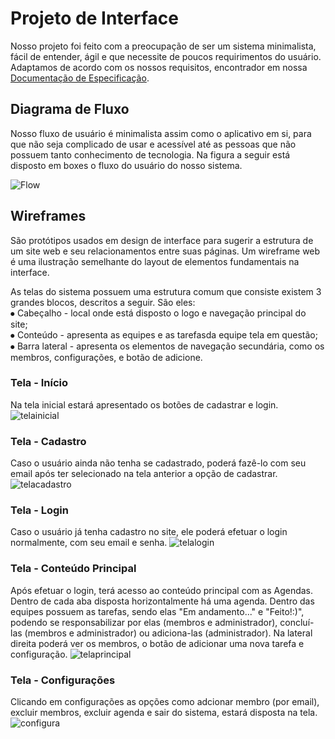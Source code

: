 
# Projeto de Interface

Nosso projeto foi feito com a preocupação de ser um sistema minimalista, fácil de entender, ágil e que necessite de poucos requirimentos do usuário.
Adaptamos de acordo com os nossos requisitos, encontrador em nossa <a href="2-Especificação do Projeto.md"> Documentação de Especificação</a>.

## Diagrama de Fluxo

Nosso fluxo de usuário é minimalista assim como o aplicativo em si, para que não seja complicado de usar e acessível até as pessoas que não possuem tanto conhecimento de tecnologia. Na figura a seguir está disposto em boxes o fluxo do usuário do nosso sistema.


![Flow](https://user-images.githubusercontent.com/83349744/161992396-22235b86-5845-44f9-9cc6-acd606afa956.png)


## Wireframes

São protótipos usados em design de interface para sugerir a estrutura de um site web e seu relacionamentos entre suas páginas. Um wireframe web é uma ilustração semelhante do layout de elementos fundamentais na interface.

As telas do sistema possuem uma estrutura comum que consiste existem 3 grandes blocos, descritos a seguir. São eles: <br>
⦁	Cabeçalho - local onde está disposto o logo e navegação principal do site; <br>
⦁	Conteúdo - apresenta as equipes e as tarefasda equipe tela em questão; <br>
⦁	Barra lateral - apresenta os elementos de navegação secundária, como os membros, configurações, e botão de adicione.

### Tela - Início
Na tela inicial estará apresentado os botões de cadastrar e login. 
![telainicial](https://user-images.githubusercontent.com/83349744/162594686-d5c924a2-4f4b-4f1e-a4d7-264b26e50cf6.png)

### Tela - Cadastro
Caso o usuário ainda não tenha se cadastrado, poderá fazê-lo com seu email após ter selecionado na tela anterior a opção de cadastrar.
![telacadastro](https://user-images.githubusercontent.com/83349744/162594688-046cc30a-a4b5-48ec-9f2e-1f23f2c58cc1.png)

### Tela -  Login
Caso o usuário já tenha cadastro no site, ele poderá efetuar o login normalmente, com seu email e senha.
![telalogin](https://user-images.githubusercontent.com/83349744/162594692-b6978aee-f632-4d95-bb54-b76631861e90.png)

### Tela - Conteúdo Principal
Após efetuar o login, terá acesso ao conteúdo principal com as Agendas. Dentro de cada aba disposta horizontalmente há uma agenda. Dentro das equipes possuem as tarefas, sendo elas "Em andamento..." e "Feito!:)", podendo se responsabilizar por elas (membros e administrador), concluí-las (membros e administrador) ou adiciona-las (administrador). Na lateral direita poderá ver os membros, o botão de adicionar uma nova tarefa e configuração.
![telaprincipal](https://user-images.githubusercontent.com/83349744/162594697-c9cecb1e-7021-4229-a3b3-45ac1e2d3cec.png)

### Tela - Configurações
Clicando em configurações as opções como adcionar membro (por email), excluir membros, excluir agenda e sair do sistema, estará disposta na tela.
![configura](https://user-images.githubusercontent.com/83349744/162594698-60d88900-d8fb-4607-8ff7-bfbaa9e9572a.png)


